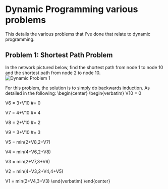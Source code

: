 # Dynamic Programming various problems
  
This details the various problems that I've done that relate to dynamic programming. 
  
## Problem 1: Shortest Path Problem
In the network pictured below, find the shortest path from node 1 to node 10 and the shortest path from node 2 to node 10.  
![Dynamic Problem 1](dyn_pro_1.jpg)  

For this problem, the solution is to simply do backwards induction. As detailed in the following:
\begin{center}
\begin{verbatim}
V10 = 0

V6 = 3+V10 #= 0

V7 = 4+V10 #= 4

V8 = 2+V10 #= 2

V9 = 3+V10 #= 3

V5 = min(2+V8,2+V7)

V4 = min(4+V6,2+V8)

V3 = min(2+V7,3+V6)

V2 = min(4+V3,2+V4,4+V5)

V1 = min(2+V4,3+V3)
\end{verbatim}
\end{center}